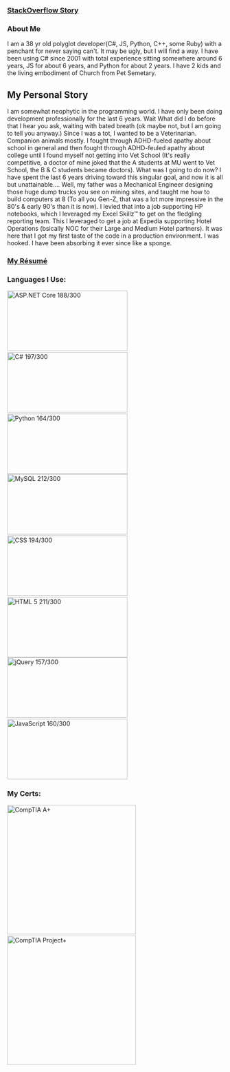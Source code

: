 
### [StackOverflow Story](https://stackoverflow.com/story/jacrys)

### About Me
I am a 38 yr old polyglot developer(C#, JS, Python, C++, some Ruby) with a penchant for never saying can't.  It may be ugly, but I will find a way.  I have been using C# since 2001 with total experience sitting somewhere around 6 years, JS for about 6 years, and Python for about 2 years. I have 2 kids and the living embodiment of Church from Pet Semetary.  

## My Personal Story

I am somewhat neophytic in the programming world.  I have only been doing development professionally for the last 6 years.  Wait What did I do before that I hear you ask, waiting with bated breath (ok maybe not, but I am going to tell you anyway.)  Since I was a tot, I wanted to be a Veterinarian.  Companion animals mostly.  I fought through ADHD-fueled apathy about school in general and then fought through ADHD-feuled apathy about college until I found myself not getting into Vet School (It's really competitive, a doctor of mine joked that the A students at MU went to Vet School, the B & C students became doctors).  What was I going to do now?  I have spent the last 6 years driving toward this singular goal, and now it is all but unattainable....  Well, my father was a Mechanical Engineer designing those huge dump trucks you see on mining sites, and taught me how to build computers at 8 (To all you Gen-Z, that was a lot more impressive in the 80's & early 90's than it is now).  I levied that into a job supporting HP notebooks, which I leveraged my Excel Skillz™ to get on the fledgling reporting team.  This I leveraged to get a job at Expedia supporting Hotel Operations (bsically NOC for their Large and Medium Hotel partners).  It was here that I got my first taste of the code in a production environment.  I was hooked.  I have been absorbing it ever since like a sponge.  

### [My Résumé](https://resume.jacrys.com/)

<!--### [My Résumé](https://registry.jsonresume.org/jacrys)-->

### Languages I Use:

<img alt='ASP.NET Core 188/300' title='ASP.NET Core 188/300' width="280px" height="140px" src='https://i.stack.imgur.com/07ZIW.png'>&nbsp;<img alt='C# 197/300' title='C# 197/300' width="280px" height="140px" src='https://i.stack.imgur.com/b3G06.png'>&nbsp;<img alt='Python 164/300' title='Python 164/300' width="280px" height="140px" src='https://i.stack.imgur.com/XmujW.png'> <img alt='MySQL 212/300' title='MySQL 212/300' width="280px" height="140px" src='https://i.stack.imgur.com/jCT8U.png'>&nbsp;<img alt='CSS 194/300' title='CSS 194/300' width="280px" height="140px" src='https://i.stack.imgur.com/T2DY5.png'>&nbsp;<img alt='HTML 5 211/300' title='HTML 5 211/300' width="280px" height="140px" src='https://i.stack.imgur.com/DmhjW.png'> <img alt='jQuery 157/300' title='jQuery 157/300' width="280px" height="140px" src='https://i.stack.imgur.com/Drr5K.png'>&nbsp;<img alt='JavaScript 160/300' title='JavaScript 160/300' width="280px" height="140px" src='https://i.stack.imgur.com/7VJUm.png'>

### My Certs:

<a href='https://www.youracclaim.com/badges/e75a7734-ecf7-4723-a43b-02ba5706eb08'><img alt="CompTIA A+" title="CompTIA A+" width="300px" height="300px" src='https://images.youracclaim.com/size/340x340/images/63482325-a0d6-4f64-ae75-f5f33922c7d0/CompTIA_A_2Bce.png'></a>&nbsp;&nbsp;&nbsp;&nbsp;&nbsp;&nbsp;<a href='https://www.youracclaim.com/badges/ffd7fd21-b0af-4e48-a4a7-17e537b7fc09'><img alt='CompTIA Project+' title='CompTIA Project+' width="300px" height="300px" src='https://images.youracclaim.com/size/340x340/images/be6dfc3d-f8a1-4c18-8b16-751600ef61c8/CompTIA_Project_2B.png'></a>

